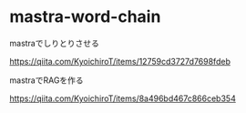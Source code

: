 # mastra-word-chain

mastraでしりとりさせる

https://qiita.com/KyoichiroT/items/12759cd3727d7698fdeb

mastraでRAGを作る

https://qiita.com/KyoichiroT/items/8a496bd467c866ceb354
